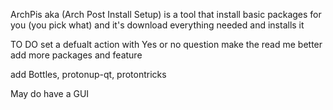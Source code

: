 ArchPis aka (Arch Post Install Setup) is a tool that install basic packages for you (you pick what) and it's download everything needed and installs it


TO DO
set a defualt action with Yes or no question
make the read me better
add more packages and feature

add Bottles, protonup-qt, protontricks


May do
have a GUI